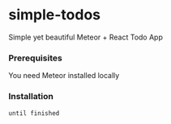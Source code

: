 # simple-todos
Simple yet beautiful Meteor + React Todo App

### Prerequisites

You need Meteor installed locally

### Installation

```
until finished
```
